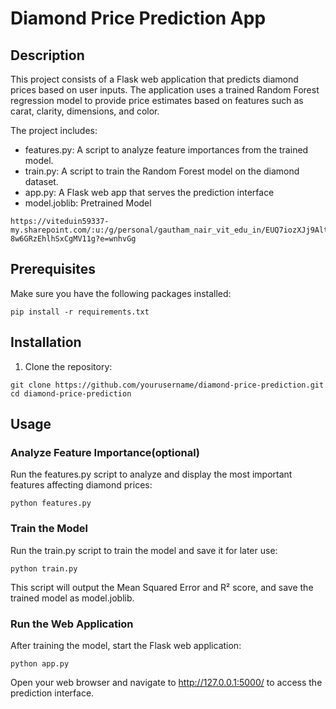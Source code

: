 # Diamond Price Prediction App

## Description

This project consists of a Flask web application that predicts diamond prices based on user inputs. The application uses a trained Random Forest regression model to provide price estimates based on features such as carat, clarity, dimensions, and color.

The project includes:
- features.py: A script to analyze feature importances from the trained model.
- train.py: A script to train the Random Forest model on the diamond dataset.
- app.py: A Flask web app that serves the prediction interface
- model.joblib: Pretrained Model
```
https://viteduin59337-my.sharepoint.com/:u:/g/personal/gautham_nair_vit_edu_in/EUQ7iozXJj9AltB8jzjRvlIBdB-8w6GRzEhlhSxCgMV11g?e=wnhvGg
```

## Prerequisites

Make sure you have the following packages installed:

```
pip install -r requirements.txt
```

## Installation

1. Clone the repository:
```
git clone https://github.com/yourusername/diamond-price-prediction.git
cd diamond-price-prediction
```
## Usage

### Analyze Feature Importance(optional)

Run the features.py script to analyze and display the most important features affecting diamond prices:
```
python features.py
```
### Train the Model

Run the train.py script to train the model and save it for later use:
```
python train.py
```
This script will output the Mean Squared Error and R² score, and save the trained model as model.joblib.

### Run the Web Application

After training the model, start the Flask web application:
```
python app.py
```
Open your web browser and navigate to http://127.0.0.1:5000/ to access the prediction interface.
